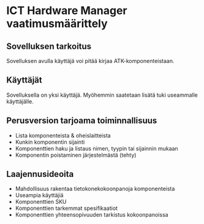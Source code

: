 # ICT Hardware Manager vaatimusmäärittely

## Sovelluksen tarkoitus

Sovelluksen avulla käyttäjä voi pitää kirjaa ATK-komponenteistaan.


## Käyttäjät

Sovelluksella on yksi käyttäjä. Myöhemmin saatetaan lisätä tuki useammalle käyttäjälle.


## Perusversion tarjoama toiminnallisuus

- Lista komponenteista & oheislaitteista
- Kunkin komponentin sijainti
- Komponenttien haku ja listaus nimen, tyypin tai sijainnin mukaan
- Komponentin poistaminen järjestelmästä (tehty)


## Laajennusideoita

- Mahdollisuus rakentaa tietokonekokoonpanoja komponenteista
- Useampia käyttäjiä
- Komponenttien SKU
- Komponenttien tarkemmat spesifikaatiot
- Komponenttien yhteensopivuuden tarkistus kokoonpanoissa

